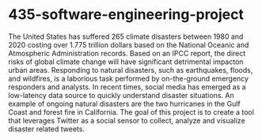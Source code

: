 # 435-software-engineering-project

The United States has suffered 265 climate disasters between 1980 and 2020 costing over 1.775 trillion dollars based on the National Oceanic and Atmospheric Administration records. Based on an IPCC report, the direct risks of global climate change will have significant detrimental impacton urban areas. Responding to  natural disasters, such as earthquakes, floods, and wildfires, is a laborious task performed by on-the-ground emergency responders and analysts. In recent times,  social media has emerged as a low-latency data source to quickly understand disaster situations. An example of ongoing natural disasters are the two hurricanes in  the Gulf Coast and forest fire in California. The goal of this project is to create a tool that leverages Twitter as a social sensor to collect, analyze and  visualize disaster related tweets.
